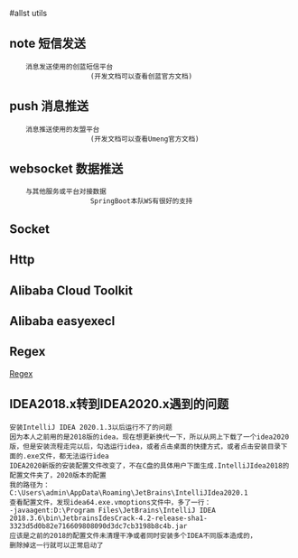 #allst utils

## note 短信发送
        
        消息发送使用的创蓝短信平台
                        (开发文档可以查看创蓝官方文档)
        
## push 消息推送
        消息推送使用的友盟平台
                        (开发文档可以查看Umeng官方文档)

## websocket 数据推送
        与其他服务或平台对接数据
                        SpringBoot本队WS有很好的支持
        

## Socket

## Http 


## Alibaba Cloud Toolkit

## Alibaba easyexecl

## Regex
[Regex](Regex.md)

## IDEA2018.x转到IDEA2020.x遇到的问题
```
安装IntelliJ IDEA 2020.1.3以后运行不了的问题
因为本人之前用的是2018版的idea，现在想更新换代一下，所以从网上下载了一个idea2020版，但是安装流程走完以后，勾选运行idea，或者点击桌面的快捷方式，或者点击安装目录下面的.exe文件，都无法运行idea
IDEA2020新版的安装配置文件改变了，不在C盘的具体用户下面生成.IntelliJIdea2018的配置文件夹了，2020版本的配置
我的路径为：
C:\Users\admin\AppData\Roaming\JetBrains\IntelliJIdea2020.1
查看配置文件，发现idea64.exe.vmoptions文件中，多了一行：
-javaagent:D:\Program Files\JetBrains\IntelliJ IDEA 2018.3.6\bin\JetbrainsIdesCrack-4.2-release-sha1-3323d5d0b82e716609808090d3dc7cb3198b8c4b.jar
应该是之前的2018的配置文件未清理干净或者同时安装多个IDEA不同版本造成的，
删除掉这一行就可以正常启动了
```



